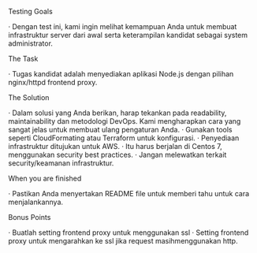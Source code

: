 Testing Goals

· Dengan test ini, kami ingin melihat kemampuan Anda untuk membuat infrastruktur server dari awal serta keterampilan kandidat sebagai system administrator.

The Task

· Tugas kandidat adalah menyediakan aplikasi Node.js dengan pilihan nginx/httpd frontend proxy. 

The Solution

· Dalam solusi yang Anda berikan, harap tekankan pada readability, maintainability dan metodologi DevOps. Kami mengharapkan cara yang sangat jelas untuk membuat ulang pengaturan Anda.
· Gunakan tools seperti CloudFormating atau Terraform untuk konfigurasi.
· Penyediaan infrastruktur ditujukan untuk AWS.
· Itu harus berjalan di Centos 7, menggunakan security best practices.
· Jangan melewatkan terkait security/keamanan infrastruktur.

When you are finished

· Pastikan Anda menyertakan README file untuk memberi tahu untuk cara menjalankannya.

Bonus Points

· Buatlah setting frontend proxy untuk menggunakan ssl
· Setting frontend proxy untuk mengarahkan ke ssl jika request masihmenggunakan http.
